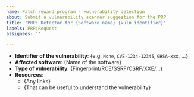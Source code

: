 ```yaml
---
name: Patch reward program - vulnerability detection
about: Submit a vulnerability scanner suggestion for the PRP
title: 'PRP: Detector for {Software name} {Vuln identifier}'
labels: PRP:Request
assignees: ''

---
```


- **Identifier of the vulnerability**: {e.g. `None`, `CVE-1234-12345`,
`GHSA-xxx`, ...}
- **Affected software**: {Name of the software}
- **Type of vulnerability**: {Fingerprint/RCE/SSRF/CSRF/XXE/...}
- **Resources**:
  * {Any links}
  * {That can be useful to understand the vulnerability}
